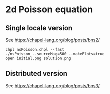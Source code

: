 # 2d Poisson equation

## Single locale version
See https://chapel-lang.org/blog/posts/bns2/

```shell
chpl nsPoisson.chpl --fast
./nsPoisson --sourceMag=500 --makePlots=true
open initial.png solution.png
```

## Distributed version

See https://chapel-lang.org/blog/posts/bns3/
